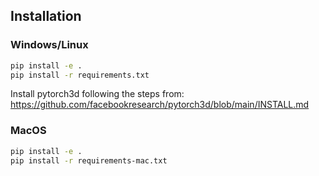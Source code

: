 ## Installation

### Windows/Linux
```bash
pip install -e .
pip install -r requirements.txt
```
Install pytorch3d following the steps from: https://github.com/facebookresearch/pytorch3d/blob/main/INSTALL.md

### MacOS
```bash
pip install -e .
pip install -r requirements-mac.txt
```
